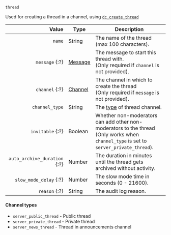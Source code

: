 `thread`

Used for creating a thread in a channel, using [`dc_create_thread`](/functions/create-thread.md)

| Value                        | Type         | Description                                                                                                                              |
|-----------------------------:|--------------|------------------------------------------------------------------------------------------------------------------------------------------|
| `name`                       | String       | The name of the thread<br>(max 100 characters).                                                                                          |
| `message` {:?}               | [Message][1] | The message to start this thread with.<br>(Only required if `channel` is not provided).                                                  |
| `channel` {:?}               | [Channel][2] | The channel in which to create the thread<br>(Only required if `message` is not provided).                                               |
| `channel_type`               | String       | The [type][3] of thread channel.                                                                                                         |
| `invitable` {:?}             | Boolean      | Whether non-moderators can add other non-moderators to the thread<br>(Only works when `channel_type` is set to `server_private_thread`). |
| `auto_archive_duration` {:?} | Number       | The duration in minutes until the thread gets archived without activity.                                                                 |
| `slow_mode_delay` {:?}       | Number       | The slow mode time in seconds (0 - 21600).                                                                                               |
| `reason` {:?}                | String       | The audit log reason.                                                                                                                    |

#### Channel types

- `server_public_thread` - Public thread
- `server_private_thread` - Private thread
- `server_news_thread` - Thread in announcements channel

[1]: /values/message.md
[2]: /values/channel.md

[3]: /parsables/thread.md#channel-types